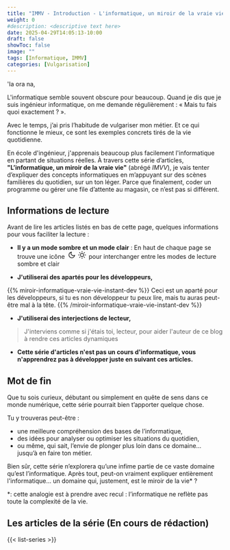 ```yaml
---
title: "IMMV - Introduction - L'informatique, un miroir de la vraie vie"
weight: 0
#description: <descriptive text here>
date: 2025-04-29T14:05:13-10:00
draft: false
showToc: false
image: ""
tags: [Informatique, IMMV]
categories: [Vulgarisation]
---
```

'Ia ora na,

L'informatique semble souvent obscure pour beaucoup. Quand je dis que je suis ingénieur informatique, on me demande régulièrement : « Mais tu fais quoi exactement ? ».

Avec le temps, j’ai pris l’habitude de vulgariser mon métier. Et ce qui fonctionne le mieux, ce sont les exemples concrets tirés de la vie quotidienne.

En école d'ingénieur, j'apprenais beaucoup plus facilement l'informatique en partant de situations réelles.
À travers cette série d’articles, **"L’informatique, un miroir de la vraie vie"** (abrégé *IMVV*), je vais tenter d’expliquer des concepts informatiques en m’appuyant sur des scènes familières du quotidien, sur un ton léger.
Parce que finalement, coder un programme ou gérer une file d’attente au magasin, ce n’est pas si différent.

## Informations de lecture
Avant de lire les articles listés en bas de cette page, quelques informations pour vous faciliter la lecture :

- **Il y a un mode sombre et un mode clair** : En haut de chaque page se trouve une icône <svg id="moon" xmlns="http://www.w3.org/2000/svg" width="24" height="18" viewBox="0 0 24 24" fill="none" stroke="currentColor" stroke-width="2" stroke-linecap="round" stroke-linejoin="round"><path d="M21 12.79A9 9 0 1 1 11.21 3 7 7 0 0 0 21 12.79z"></path></svg><svg id="sun" xmlns="http://www.w3.org/2000/svg" width="24" height="18" viewBox="0 0 24 24" fill="none" stroke="currentColor" stroke-width="2" stroke-linecap="round" stroke-linejoin="round"><circle cx="12" cy="12" r="5"></circle><line x1="12" y1="1" x2="12" y2="3"></line><line x1="12" y1="21" x2="12" y2="23"></line><line x1="4.22" y1="4.22" x2="5.64" y2="5.64"></line><line x1="18.36" y1="18.36" x2="19.78" y2="19.78"></line><line x1="1" y1="12" x2="3" y2="12"></line><line x1="21" y1="12" x2="23" y2="12"></line><line x1="4.22" y1="19.78" x2="5.64" y2="18.36"></line><line x1="18.36" y1="5.64" x2="19.78" y2="4.22"></line></svg> pour interchanger entre les modes de lecture sombre et clair

- **J'utiliserai des apartés pour les développeurs,**

{{% miroir-informatique-vraie-vie-instant-dev %}}
Ceci est un aparté pour les développeurs, si tu es non développeur tu peux lire, mais tu auras peut-être mal à la tête.
{{% /miroir-informatique-vraie-vie-instant-dev %}}

- **J'utiliserai des interjections de lecteur,**

>J'interviens comme si j'étais toi, lecteur, pour aider l'auteur de ce blog à rendre ces articles dynamiques

- **Cette série d'articles n'est pas un cours d'informatique, vous n'apprendrez pas à développer juste en suivant ces articles.**

## Mot de fin

Que tu sois curieux, débutant ou simplement en quête de sens dans ce monde numérique, cette série pourrait bien t’apporter quelque chose.

Tu y trouveras peut-être :
- une meilleure compréhension des bases de l’informatique,
- des idées pour analyser ou optimiser les situations du quotidien,
- ou même, qui sait, l’envie de plonger plus loin dans ce domaine… jusqu’à en faire ton métier.

Bien sûr, cette série n’explorera qu’une infime partie de ce vaste domaine qu’est l’informatique.
Après tout, peut-on vraiment expliquer entièrement l'informatique... un domaine qui, justement, est le miroir de la vie* ?

*: cette analogie est à prendre avec recul : l’informatique ne reflète pas toute la complexité de la vie.

## Les articles de la série (En cours de rédaction)

{{< list-series >}}
